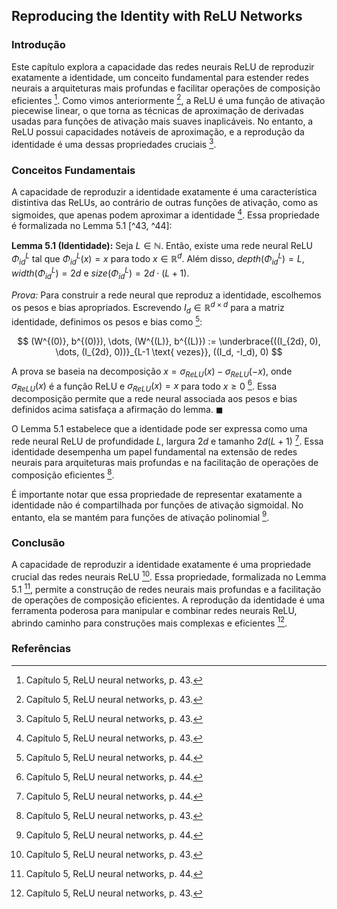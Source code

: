 ## Reproducing the Identity with ReLU Networks

### Introdução
Este capítulo explora a capacidade das redes neurais ReLU de reproduzir exatamente a identidade, um conceito fundamental para estender redes neurais a arquiteturas mais profundas e facilitar operações de composição eficientes [^43]. Como vimos anteriormente [^43], a ReLU é uma função de ativação piecewise linear, o que torna as técnicas de aproximação de derivadas usadas para funções de ativação mais suaves inaplicáveis. No entanto, a ReLU possui capacidades notáveis de aproximação, e a reprodução da identidade é uma dessas propriedades cruciais [^43].

### Conceitos Fundamentais

A capacidade de reproduzir a identidade exatamente é uma característica distintiva das ReLUs, ao contrário de outras funções de ativação, como as sigmoides, que apenas podem aproximar a identidade [^43]. Essa propriedade é formalizada no Lemma 5.1 [^43, ^44]:

**Lemma 5.1 (Identidade):** Seja $L \in \mathbb{N}$. Então, existe uma rede neural ReLU $\Phi_{id}^L$ tal que $\Phi_{id}^L(x) = x$ para todo $x \in \mathbb{R}^d$. Além disso, $depth(\Phi_{id}^L) = L$, $width(\Phi_{id}^L) = 2d$ e $size(\Phi_{id}^L) = 2d \cdot (L+1)$.

*Prova:* Para construir a rede neural que reproduz a identidade, escolhemos os pesos e bias apropriados. Escrevendo $I_d \in \mathbb{R}^{d \times d}$ para a matriz identidade, definimos os pesos e bias como [^44]:

$$
(W^{(0)}, b^{(0)}), \dots, (W^{(L)}, b^{(L)}) := \underbrace{((I_{2d}, 0), \dots, (I_{2d}, 0))}_{L-1 \text{ vezes}}, ((I_d, -I_d), 0)
$$

A prova se baseia na decomposição $x = \sigma_{ReLU}(x) - \sigma_{ReLU}(-x)$, onde $\sigma_{ReLU}(x)$ é a função ReLU e $\sigma_{ReLU}(x) = x$ para todo $x \geq 0$ [^44]. Essa decomposição permite que a rede neural associada aos pesos e bias definidos acima satisfaça a afirmação do lemma. $\blacksquare$

O Lemma 5.1 estabelece que a identidade pode ser expressa como uma rede neural ReLU de profundidade $L$, largura $2d$ e tamanho $2d(L+1)$ [^44]. Essa identidade desempenha um papel fundamental na extensão de redes neurais para arquiteturas mais profundas e na facilitação de operações de composição eficientes [^43].

É importante notar que essa propriedade de representar exatamente a identidade não é compartilhada por funções de ativação sigmoidal. No entanto, ela se mantém para funções de ativação polinomial [^44].

### Conclusão

A capacidade de reproduzir a identidade exatamente é uma propriedade crucial das redes neurais ReLU [^43]. Essa propriedade, formalizada no Lemma 5.1 [^44], permite a construção de redes neurais mais profundas e a facilitação de operações de composição eficientes. A reprodução da identidade é uma ferramenta poderosa para manipular e combinar redes neurais ReLU, abrindo caminho para construções mais complexas e eficientes [^43].

### Referências
[^43]: Capítulo 5, ReLU neural networks, p. 43.
[^44]: Capítulo 5, ReLU neural networks, p. 44.
<!-- END -->